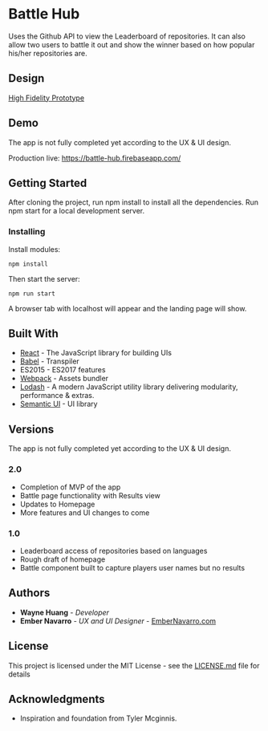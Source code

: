 # Battle Hub

Uses the Github API to view the Leaderboard of repositories.
It can also allow two users to battle it out and show the winner based on how popular his/her repositories are.

## Design
[High Fidelity Prototype](https://invis.io/Q3G4HHVY65D)

## Demo
The app is not fully completed yet according to the UX & UI design. 

Production live:
https://battle-hub.firebaseapp.com/

## Getting Started

After cloning the project, run npm install to install all the dependencies.
Run npm start for a local development server.

### Installing

Install modules:

```
npm install
```

Then start the server:

```
npm run start
```

A browser tab with localhost will appear and the landing page will show.

## Built With

* [React](https://reactjs.org/) - The JavaScript library for building UIs
* [Babel](https://babeljs.io/) - Transpiler
* ES2015 - ES2017 features
* [Webpack](https://webpack.js.org/) - Assets bundler
* [Lodash](https://lodash.com/) - A modern JavaScript utility library delivering modularity, performance & extras.
* [Semantic UI](https://react.semantic-ui.com) - UI library

## Versions
The app is not fully completed yet according to the UX & UI design. 

### 2.0
- Completion of MVP of the app
- Battle page functionality with Results view
- Updates to Homepage
- More features and UI changes to come

### 1.0 
- Leaderboard access of repositories based on languages
- Rough draft of homepage
- Battle component built to capture players user names but no results

## Authors

* **Wayne Huang** - *Developer*
* **Ember Navarro** - *UX and UI Designer* - [EmberNavarro.com](https://embernavarro.com/)

## License

This project is licensed under the MIT License - see the [LICENSE.md](LICENSE.md) file for details

## Acknowledgments
* Inspiration and foundation from Tyler Mcginnis.
